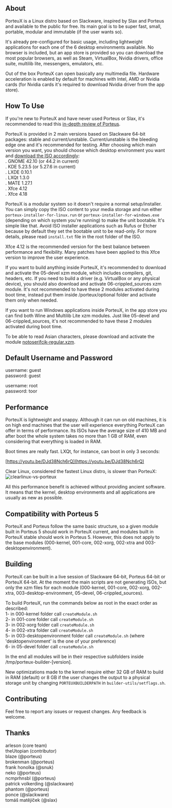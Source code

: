 ## About

PorteuX is a Linux distro based on Slackware, inspired by Slax and Porteus and available to the public for free. Its main goal is to be super fast, small, portable, modular and immutable (if the user wants so).

It's already pre-configured for basic usage, including lightweight applications for each one of the 6 desktop environments available. No browser is included, but an app store is provided so you can download the most popular browsers, as well as Steam, VirtualBox, Nvidia drivers, office suite, multilib lite, messengers, emulators, etc.

Out of the box PorteuX can open basically any multimedia file. Hardware acceleration is enabled by default for machines with Intel, AMD or Nvidia cards (for Nvidia cards it's required to download Nvidia driver from the app store).

## How To Use

If you're new to PorteuX and have never used Porteus or Slax, it's recommended to read this [in-depth review of Porteus](https://medium.com/@fulalas/porteus-5-review-a-different-and-powerful-linux-distro-33df8789a758).

PorteuX is provided in 2 main versions based on Slackware 64-bit packages: stable and current/unstable. Current/unstable is the bleeding edge one and it's recommended for testing. After choosing which main version you want, you should choose which desktop environment you want and [download the ISO accordingly](https://github.com/porteux/porteux/releases): <br />
. GNOME 42.10 (or 44.2 in current)<br />
. KDE 5.23.5 (or 5.27.6 in current)<br />
. LXDE 0.10.1<br />
. LXQt 1.3.0<br />
. MATE 1.27.1<br />
. Xfce 4.12<br />
. Xfce 4.18<br />

PorteuX is a modular system so it doesn't require a normal setup/installer. You can simply copy the ISO content to your media storage and run either `porteux-installer-for-linux.run` or `porteux-installer-for-windows.exe` (depending on which system you're running) to make the unit bootable. It's simple like that. Avoid ISO installer applications such as Rufus or Etcher because by default they set the bootable unit to be read-only. For more details, please read `install.txt` file in the root folder of the ISO.

Xfce 4.12 is the recommended version for the best balance between performance and flexibility. Many patches have been applied to this Xfce version to improve the user experience.

If you want to build anything inside PorteuX, it's recommended to download and activate the 05-devel xzm module, which includes compilers, git, headers, etc. If you need to build a driver (e.g. VirtualBox or any physical device), you should also download and activate 06-crippled_sources xzm module. It's not recommended to have these 2 modules activated during boot time, instead put them inside /porteux/optional folder and activate them only when needed.

If you want to run Windows applications inside PorteuX, in the app store you can find both Wine and Multilib Lite xzm modules. Just like 05-devel and 06-crippled_sources, it's not recommended to have these 2 modules activated during boot time.

To be able to read Asian characters, please download and activate the module [notoserifcjk-regular.xzm](https://github.com/porteux/porteux/raw/main/extras/notoserifcjk-regular.xzm).

## Default Username and Password

username: guest<br />
password: guest<br />

username: root<br />
password: toor<br />

## Performance

PorteuX is lightweight and snappy. Although it can run on old machines, it is on high end machines that the user will experience everything PorteuX can offer in terms of performance. Its ISOs have the average size of 410 MB and after boot the whole system takes no more than 1 GB of RAM, even considering that everything is loaded in RAM.

Boot times are really fast. LXQt, for instance, can boot in only 3 seconds:

[https://youtu.be/DJd38Nch6rQ](https://youtu.be/DJd38Nch6rQ)

Clear Linux, considered the fastest Linux distro, is slower than PorteuX:
![clearlinux-vs-porteux](https://user-images.githubusercontent.com/126424580/230231475-8f2f3f68-8ac1-4338-924c-5aa7c147bd8c.png)

All this performance benefit is achieved without providing ancient software. It means that the kernel, desktop environments and all applications are usually as new as possible.

## Compatibility with Porteus 5

PorteuX and Porteus follow the same basic structure, so a given module built in Porteus 5 should work in PorteuX current, and modules built in PorteuX stable should work in Porteus 5. However, this does not apply to the base modules (000-kernel, 001-core, 002-xorg, 002-xtra and 003-desktopenvironment).

## Building

PorteuX can be built in a live session of Slackware 64-bit, Porteus 64-bit or PorteuX 64-bit. At the moment the main scripts are not generating ISOs, but only the xzm files for each module (000-kernel, 001-core, 002-xorg, 002-xtra, 003-desktop-environment, 05-devel, 06-crippled_sources).

To build PorteuX, run the commands below as root in the exact order as described: <br />
1- in 000-kernel folder call `createModule.sh`<br />
2- in 001-core folder call `createModule.sh`<br />
3- in 002-xorg folder call `createModule.sh`<br />
4- in 002-xtra folder call `createModule.sh`<br />
5- in 003-desktopenvironment folder call `createModule.sh` (where 'desktopenvironment' is the one of your preference)<br />
6- in 05-devel folder call `createModule.sh`<br />

In the end all modules will be in their respective subfolders inside /tmp/porteux-builder-[version].

New optimizations made to the kernel require either 32 GB of RAM to build in RAM (default) or 8 GB if the user changes the output to a physical storage unit by changing `PORTEUXBUILDERPATH` in `builder-utils/setflags.sh`.

## Contributing

Feel free to report any issues or request changes. Any feedback is welcome.

## Thanks

arleson (core team)<br />
theUtopian (contributor)<br />
blaze (@porteus)<br />
brokenman (@porteus)<br />
frank honolka (@snuk)<br />
neko (@porteus)<br />
ncmprhnsbl (@porteus)<br />
patrick volkerding (@slackware)<br />
phantom (@porteus)<br />
ponce (@slackware)<br />
tomáš matějíček (@slax)<br />
